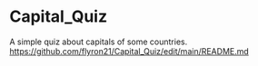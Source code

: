 # Capital_Quiz
A simple quiz about capitals of some countries.
https://github.com/flyron21/Capital_Quiz/edit/main/README.md
